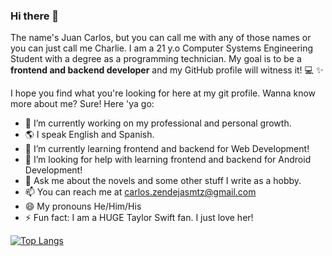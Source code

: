 ### Hi there 👋

The name's Juan Carlos, but you can call me with any of those names or you can just call me Charlie. I am a 21 y.o Computer Systems Engineering Student with a degree
as a programming technician. My goal is to be a **frontend and backend developer** and my GitHub profile will witness it! :computer: :sparkles: <br>

I hope you find what you're looking for here at my git profile. Wanna know more about me? Sure! Here 'ya go:

- 🔭 I’m currently working on my professional and personal growth.
- :earth_americas: I speak English and Spanish.
- 🌱 I’m currently learning frontend and backend for Web Development! 
- 🤔 I’m looking for help with learning frontend and backend for Android Development!
- 💬 Ask me about the novels and some other stuff I write as a hobby.
- 📫 You can reach me at carlos.zendejasmtz@gmail.com
- 😄 My pronouns He/Him/His
- ⚡ Fun fact: I am a HUGE Taylor Swift fan. I just love her!

[![Top Langs](https://github-readme-stats.vercel.app/api/top-langs/?username=Crypto-ch4r)](https://github.com/Crypto-ch4r/github-readme-stats)
